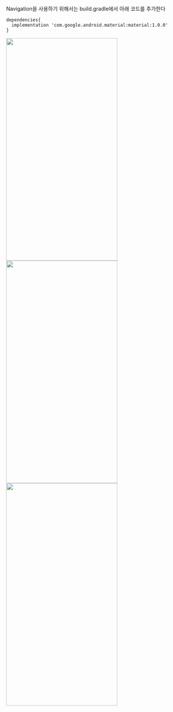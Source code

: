 Navigation을 사용하기 위해서는 build.gradle에서 아래 코드를 추가한다
```
dependencies{
  implementation 'com.google.android.material:material:1.0.0'
}
```
<img src="https://user-images.githubusercontent.com/69200763/166503286-ede9b651-59d6-4c59-a05c-d4655dbe1a48.png" width="300" height="600"/> <img src="https://user-images.githubusercontent.com/69200763/166503277-4dc3d634-6a38-4c19-baa2-cacb729a0f35.png" width="300" height="600"/> <img src="https://user-images.githubusercontent.com/69200763/166503283-d7116561-9afe-43f2-bfeb-72e65bf01d09.png" width="300" height="600"/>
